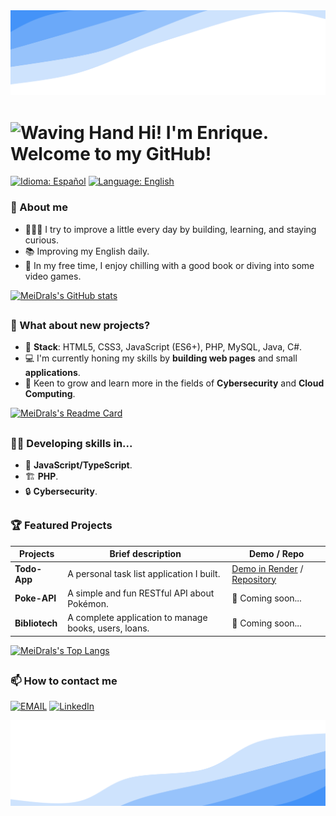 <img src="https://github.com/MeiDrals/MeiDrals/blob/main/assets/wave-header.svg" alt="wave header" />

# <img width="50" height="50" alt="Waving Hand" src="https://github.com/user-attachments/assets/3d7cdc96-cd9a-4c4f-acf5-6cadbf133589" /> Hi! I'm Enrique. Welcome to my GitHub!

[![Idioma: Español](https://img.shields.io/badge/Idioma-Español_🇪🇸%20-red?style=for-the-badge)](README.md)
[![Language: English](https://img.shields.io/badge/Language-English_🇬🇧%20-blue?style=for-the-badge)](README.EN.md)

### 🙂 About me

- 👩🏻‍💻 I try to improve a little every day by building, learning, and staying curious.
- 📚 Improving my English daily.
- 🍃 In my free time, I enjoy chilling with a good book or diving into some video games.

[![MeiDrals's GitHub stats](https://github-readme-stats.vercel.app/api?username=MeiDrals&theme=react)](https://github.com/MeiDrals/github-readme-stats)

##

### 🎯 What about new projects?

- 🔧 **Stack**: HTML5, CSS3, JavaScript (ES6+), PHP, MySQL, Java, C#.
- 💻 I'm currently honing my skills by **building web pages** and small **applications**.
- 🧭 Keen to grow and learn more in the fields of **Cybersecurity** and **Cloud Computing**.

[![MeiDrals's Readme Card](https://github-readme-stats.vercel.app/api/pin/?username=MeiDrals&repo=Todo-App&theme=react)](https://github.com/MeiDrals/Todo-App)

##

### ✍🏻 Developing skills in...

- 📘 **JavaScript/TypeScript**.
- 🏗️ **PHP**.
- 🔒 **Cybersecurity**.

##

### 🏆 Featured Projects

| Projects       | Brief description                           | Demo / Repo                           |
| -------------- | ------------------------------------------- | ------------------------------------- |
| **Todo-App**   | A personal task list application I built.   | [Demo in Render](https://todo-app-q1h2.onrender.com) / [Repository](https://github.com/MeiDrals/Todo-App.git) |
| **Poke-API**   | A simple and fun RESTful API about Pokémon. | 🔗 Coming soon...                    |
| **Bibliotech** | A complete application to manage books, users, loans. | 🔗 Coming soon...          |

[![MeiDrals's Top Langs](https://github-readme-stats.vercel.app/api/top-langs/?username=MeiDrals&theme=react)](https://github.com/MeiDrals/github-readme-stats)

##

### 📫 How to contact me

[![EMAIL](https://img.shields.io/badge/Email-meidrals.desarrollo@gmail.com-%23FFFFFF?labelColor=%23CE3C2F)](mailto:meidrals.desarrollo@gmail.com)
[![LinkedIn](https://img.shields.io/badge/LinkedIn-Enrique%20Madrid%20L%C3%B3pez-%23FFFFFF?labelColor=%230A66C2)](https://www.linkedin.com/in/enrique-madrid-l%C3%B3pez-696896182/)

<img src="https://github.com/MeiDrals/MeiDrals/blob/main/assets/wave-footer.svg" alt="wave header" />
